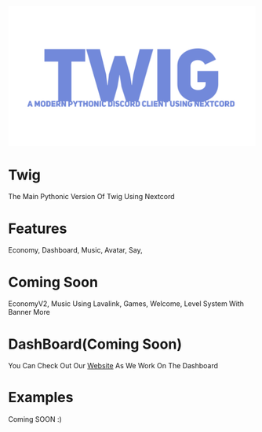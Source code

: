 ![title](picture/BannerV2.png)
# Twig
The Main Pythonic Version Of Twig Using Nextcord
# Features
Economy,
Dashboard,
Music,
Avatar,
Say,

# Coming Soon
EconomyV2,
Music Using Lavalink,
Games,
Welcome,
Level System With Banner
More

# DashBoard(Coming Soon)
You Can Check Out Our [Website](https://devbase-dev.github.io/twigbot) As We Work On The Dashboard

# Examples

Coming SOON :)
